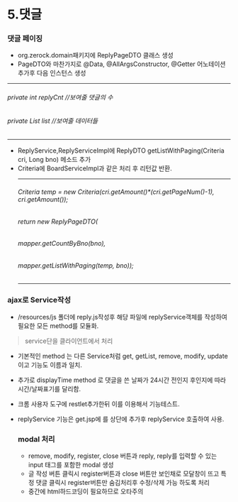 # 5.댓글

### 댓글 페이징

- org.zerock.domain패키지에 ReplyPageDTO 클래스 생성
- PageDTO와 마찬가지로 @Data, @AllArgsConstructor, @Getter 어노테이션 추가후 다음 인스턴스 생성
**************************************************************
###### private int replyCnt //보여줄 댓글의 수
###### private List<ReplyVO> list //보여줄 데이터들
**************************************************************
- ReplyService,ReplyServiceImpl에 ReplyDTO getListWithPaging(Criteria cri, Long bno) 메소드 추가 
- Criteria에 BoardServiceImpl과 같은 처리 후 리턴값 반환.
  *************************************************************
  ###### Criteria temp = new Criteria(cri.getAmount()*(cri.getPageNum()-1), cri.getAmount());
	######	return new ReplyPageDTO(
	######	mapper.getCountByBno(bno), 
	######	mapper.getListWithPaging(temp, bno));
  *************************************************************
  

### ajax로 Service작성

- /resources/js 폴더에 reply.js작성후 해당 파일에 replyService객체를 작성하여 필요한 모든 method를 모듈화. 
>service단을 클라이언트에서 처리

- 기본적인 method 는 다른 Service처럼 get, getList, remove, modify, update 이고 기능도 이름과 일치.

- 추가로 displayTime method 로 댓글을 쓴 날짜가 24시간 전인지 후인지에 따라 시간/날짜표기를 달리함.

- 크롬 사용자 도구에 restlet추가한뒤 이를 이용해서 기능테스트.

- replyService 기능은 get.jsp에 <script src="/resources/js/reply.js"/></script>를 상단에 추가후 replyService 호출하여 사용.
  
  ### modal 처리
  
  - remove, modify, register, close 버튼과 reply, reply를 입력할 수 있는  input 태그를 포함한 modal 생성
  - 글 작성 버튼 클릭시 register버튼과 close 버튼만 보인채로 모달창이 뜨고 특정 댓글 클릭시 register버튼만 숨김처리후 수정/삭제 가능 하도록 처리
  - 중간에 html하드코딩이 필요하므로 오타주의
